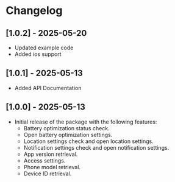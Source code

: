 # Changelog


## [1.0.2] - 2025-05-20
- Updated example code
- Added ios support

## [1.0.1] - 2025-05-13
- Added API Documentation

## [1.0.0] - 2025-05-13
- Initial release of the package with the following features:
    - Battery optimization status check.
    - Open battery optimization settings.
    - Location settings check and open location settings.
    - Notification settings check and open notification settings.
    - App version retrieval.
    - Access settings.
    - Phone model retrieval.
    - Device ID retrieval.



